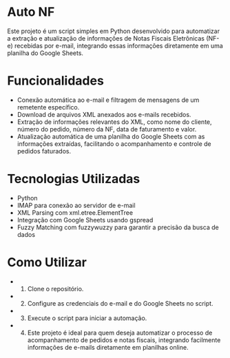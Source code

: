 # Auto NF
Este projeto é um script simples em Python desenvolvido para automatizar a extração e atualização de informações de Notas Fiscais Eletrônicas (NF-e) recebidas por e-mail, integrando essas informações diretamente em uma planilha do Google Sheets.

# Funcionalidades
- Conexão automática ao e-mail e filtragem de mensagens de um remetente específico.
- Download de arquivos XML anexados aos e-mails recebidos.
- Extração de informações relevantes do XML, como nome do cliente, número do pedido, número da NF, data de faturamento e valor.
- Atualização automática de uma planilha do Google Sheets com as informações extraídas, facilitando o acompanhamento e controle de pedidos faturados.

# Tecnologias Utilizadas
- Python
- IMAP para conexão ao servidor de e-mail
- XML Parsing com xml.etree.ElementTree
- Integração com Google Sheets usando gspread
- Fuzzy Matching com fuzzywuzzy para garantir a precisão da busca de dados

# Como Utilizar
 - 1. Clone o repositório.
 - 2. Configure as credenciais do e-mail e do Google Sheets no script.
 - 3. Execute o script para iniciar a automação.
 - 4. Este projeto é ideal para quem deseja automatizar o processo de acompanhamento de pedidos e notas fiscais, integrando facilmente informações de e-mails diretamente em planilhas online.
